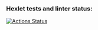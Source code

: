 ### Hexlet tests and linter status:
[![Actions Status](https://github.com/oldmarasm/python-project-lvl1/workflows/hexlet-check/badge.svg)](https://github.com/oldmarasm/python-project-lvl1/actions)